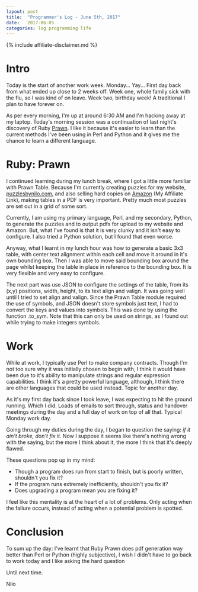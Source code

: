 ```yaml
---
layout: post
title:  "Programmer's Log - June 5th, 2017"
date:   2017-06-05
categories: log programming life
---
```

{% include affiliate-disclaimer.md %}

# Intro

Today is the start of another work week. Monday... Yay...
First day back from what ended up close to 2 weeks off. Week one, whole family
sick with the flu, so I was kind of on leave. Week two, birthday week! A
traditional I plan to have forever on.

As per every morning, I'm up at around 6:30 AM and I'm hacking away at my laptop.
Today's morning session was a continuation of last night's discovery of Ruby [Prawn][1].
I like it because it's easier to learn than the current methods I've been using in Perl and Python
and it gives me the chance to learn a different language.

# Ruby: Prawn

I continued learning during my lunch break, where I got a little more familiar
with Prawn Table. Because I'm currently creating puzzles for my website,
[puzzlesbynilo.com][2], and also selling hard copies on [Amazon][3] (My Affiliate Link),
making tables in a PDF is very important. Pretty much most puzzles are set out
in a grid of some sort.

Currently, I am using my primary language, Perl, and my secondary, Python, to
generate the puzzles and to output pdfs for upload to my website and Amazon. But,
what I've found is that it is very clunky and it isn't easy to configure. I also
tried a Python solution, but I found that even worse.

Anyway, what I learnt in my lunch hour was how to generate a basic 3x3 table,
with center text alignment within each cell and move it around in it's own
bounding box. Then I was able to move said bounding box around the page whilst
keeping the table in place in reference to the bounding box. It is very
flexible and very easy to configure.

The next part was use JSON to configure the settings of the table, from its (x,y)
positions, width, height, to its text align and valign. It was going well until
I tried to set align and valign. Since the Prawn Table module required the use
of symbols, and JSON doesn't store symbols just text, I had to convert the keys
and values into symbols. This was done by using the function .to_sym. Note that
this can only be used on strings, as I found out while trying to make integers symbols.

# Work

While at work, I typically use Perl to make company contracts. Though I'm not too
sure why it was initially chosen to begin with, I think it would have been due
to it's ability to manipulate strings and regular expression capabilities. I
think it's a pretty powerful language, although, I think there are other languages
that could be used instead. Topic for another day.

As it's my first day back since I took leave, I was expecting to hit the ground
running. Which I did. Loads of emails to sort through, status and handover meetings
during the day and a full day of work on top of all that. Typical Monday work day.

Going through my duties during the day, I began to question the saying: *if it ain't
broke, don't fix it*. Now I suppose it seems like there's nothing wrong
with the saying, but the more I think about it, the more I think that it's
deeply flawed.

These questions pop up in my mind:
* Though a program does run from start to finish, but is poorly written, shouldn't
you fix it?
* If the program runs extremely inefficiently, shouldn't you fix it?
* Does upgrading a program mean you are fixing it?

I feel like this mentality is at the heart of a lot of problems. Only acting
when the failure occurs, instead of acting when a potential problem is spotted.

# Conclusion

To sum up the day: I've learnt that Ruby Prawn does pdf generation way better
than Perl or Python (highly subjective), I wish I didn't have to go back to work today
and I like asking the hard question

Until next time.

Nilo

[1]: http://prawnpdf.org/api-docs/2.0/index.html "Prawn PDF"
[2]: https://puzzlesbynilo.com "Puzzles By Nilo"
[3]: http://amzn.to/2rMPr9f "Amazon Search - Nilo Ballener (My Affiliate link)"
